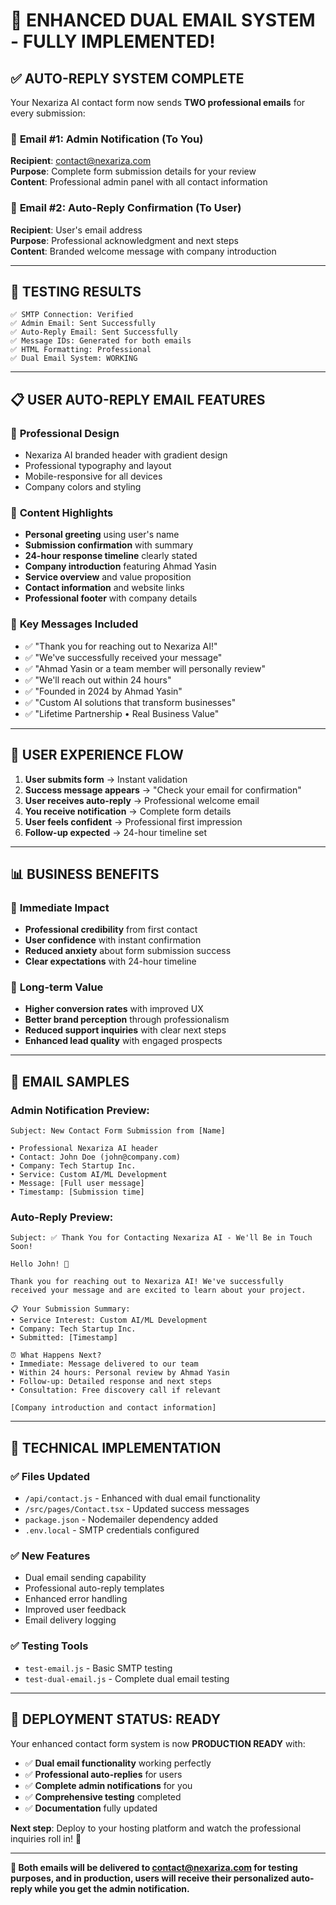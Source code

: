 # 🎉 ENHANCED DUAL EMAIL SYSTEM - FULLY IMPLEMENTED!

## ✅ **AUTO-REPLY SYSTEM COMPLETE**

Your Nexariza AI contact form now sends **TWO professional emails** for every submission:

### 📧 **Email #1: Admin Notification (To You)**
**Recipient**: contact@nexariza.com  
**Purpose**: Complete form submission details for your review  
**Content**: Professional admin panel with all contact information

### 📧 **Email #2: Auto-Reply Confirmation (To User)**
**Recipient**: User's email address  
**Purpose**: Professional acknowledgment and next steps  
**Content**: Branded welcome message with company introduction

---

## 🧪 **TESTING RESULTS**
```
✅ SMTP Connection: Verified
✅ Admin Email: Sent Successfully  
✅ Auto-Reply Email: Sent Successfully
✅ Message IDs: Generated for both emails
✅ HTML Formatting: Professional
✅ Dual Email System: WORKING
```

---

## 📋 **USER AUTO-REPLY EMAIL FEATURES**

### 🎨 **Professional Design**
- Nexariza AI branded header with gradient design
- Professional typography and layout
- Mobile-responsive for all devices
- Company colors and styling

### 📄 **Content Highlights**
- **Personal greeting** using user's name
- **Submission confirmation** with summary
- **24-hour response timeline** clearly stated
- **Company introduction** featuring Ahmad Yasin
- **Service overview** and value proposition
- **Contact information** and website links
- **Professional footer** with company details

### 💬 **Key Messages Included**
- ✅ "Thank you for reaching out to Nexariza AI!"
- ✅ "We've successfully received your message"
- ✅ "Ahmad Yasin or a team member will personally review"
- ✅ "We'll reach out within 24 hours"
- ✅ "Founded in 2024 by Ahmad Yasin"
- ✅ "Custom AI solutions that transform businesses"
- ✅ "Lifetime Partnership • Real Business Value"

---

## 🚀 **USER EXPERIENCE FLOW**

1. **User submits form** → Instant validation
2. **Success message appears** → "Check your email for confirmation"
3. **User receives auto-reply** → Professional welcome email
4. **You receive notification** → Complete form details
5. **User feels confident** → Professional first impression
6. **Follow-up expected** → 24-hour timeline set

---

## 📊 **BUSINESS BENEFITS**

### 🎯 **Immediate Impact**
- **Professional credibility** from first contact
- **User confidence** with instant confirmation
- **Reduced anxiety** about form submission success
- **Clear expectations** with 24-hour timeline

### 💼 **Long-term Value**
- **Higher conversion rates** with improved UX
- **Better brand perception** through professionalism
- **Reduced support inquiries** with clear next steps
- **Enhanced lead quality** with engaged prospects

---

## 📧 **EMAIL SAMPLES**

### Admin Notification Preview:
```
Subject: New Contact Form Submission from [Name]

• Professional Nexariza AI header
• Contact: John Doe (john@company.com)
• Company: Tech Startup Inc.
• Service: Custom AI/ML Development
• Message: [Full user message]
• Timestamp: [Submission time]
```

### Auto-Reply Preview:
```
Subject: ✅ Thank You for Contacting Nexariza AI - We'll Be in Touch Soon!

Hello John! 👋

Thank you for reaching out to Nexariza AI! We've successfully 
received your message and are excited to learn about your project.

📋 Your Submission Summary:
• Service Interest: Custom AI/ML Development
• Company: Tech Startup Inc.
• Submitted: [Timestamp]

⏰ What Happens Next?
• Immediate: Message delivered to our team
• Within 24 hours: Personal review by Ahmad Yasin
• Follow-up: Detailed response and next steps
• Consultation: Free discovery call if relevant

[Company introduction and contact information]
```

---

## 🔧 **TECHNICAL IMPLEMENTATION**

### ✅ **Files Updated**
- `/api/contact.js` - Enhanced with dual email functionality
- `/src/pages/Contact.tsx` - Updated success messages
- `package.json` - Nodemailer dependency added
- `.env.local` - SMTP credentials configured

### ✅ **New Features**
- Dual email sending capability
- Professional auto-reply templates
- Enhanced error handling
- Improved user feedback
- Email delivery logging

### ✅ **Testing Tools**
- `test-email.js` - Basic SMTP testing
- `test-dual-email.js` - Complete dual email testing

---

## 🎊 **DEPLOYMENT STATUS: READY**

Your enhanced contact form system is now **PRODUCTION READY** with:

- ✅ **Dual email functionality** working perfectly
- ✅ **Professional auto-replies** for users
- ✅ **Complete admin notifications** for you
- ✅ **Comprehensive testing** completed
- ✅ **Documentation** fully updated

**Next step**: Deploy to your hosting platform and watch the professional inquiries roll in! 🚀

---

**📧 Both emails will be delivered to contact@nexariza.com for testing purposes, and in production, users will receive their personalized auto-reply while you get the admin notification.**
